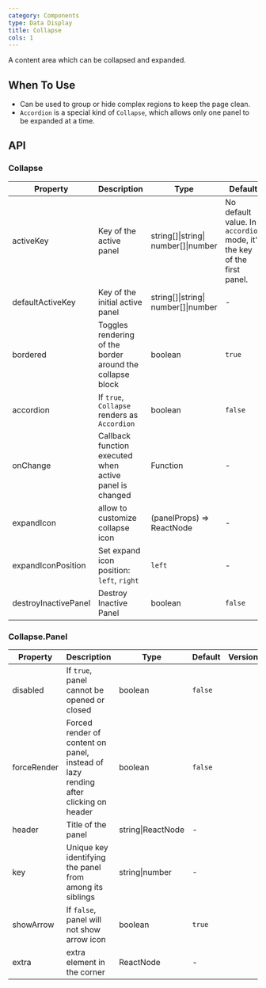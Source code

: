 ```yaml
---
category: Components
type: Data Display
title: Collapse
cols: 1
---
```


A content area which can be collapsed and expanded.

## When To Use

- Can be used to group or hide complex regions to keep the page clean.
- `Accordion` is a special kind of `Collapse`, which allows only one panel to be expanded at a time.

## API

### Collapse

| Property | Description | Type | Default | Version |
| --- | --- | --- | --- | --- |
| activeKey | Key of the active panel | string\[]\|string\| number\[]\|number | No default value. In `accordion` mode, it's the key of the first panel. |  |
| defaultActiveKey | Key of the initial active panel | string\[]\|string\| number\[]\|number | - |  |
| bordered | Toggles rendering of the border around the collapse block | boolean | `true` |  |
| accordion | If `true`, `Collapse` renders as `Accordion` | boolean | `false` |  |
| onChange | Callback function executed when active panel is changed | Function | - |  |
| expandIcon | allow to customize collapse icon | (panelProps) => ReactNode | - |  |
| expandIconPosition | Set expand icon position: `left`, `right` | `left` | - |  |
| destroyInactivePanel | Destroy Inactive Panel | boolean | `false` |  |

### Collapse.Panel

| Property | Description | Type | Default | Version |
| --- | --- | --- | --- | --- |
| disabled | If `true`, panel cannot be opened or closed | boolean | `false` |  |
| forceRender | Forced render of content on panel, instead of lazy rending after clicking on header | boolean | `false` |  |
| header | Title of the panel | string\|ReactNode | - |  |
| key | Unique key identifying the panel from among its siblings | string\|number | - |  |
| showArrow | If `false`, panel will not show arrow icon | boolean | `true` |  |
| extra | extra element in the corner | ReactNode | - |  |
